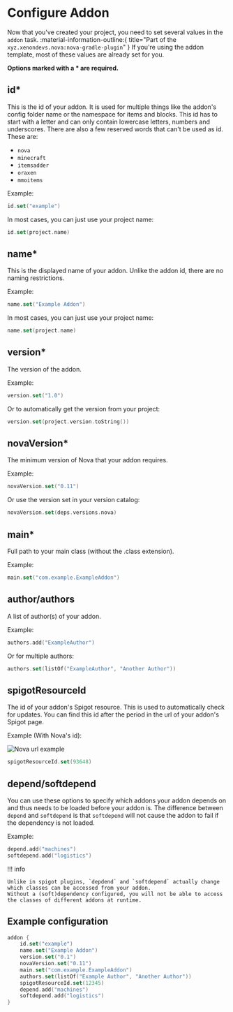 # Configure Addon
Now that you've created your project, you need to set several values in the `addon` task.
:material-information-outline:{ title="Part of the ``xyz.xenondevs.nova:nova-gradle-plugin``" }
If you're using the addon template, most of these values are already set for you.

**Options marked with a * are required.**

## id*

This is the id of your addon. It is used for multiple things like the addon's config folder name or the namespace for
items and blocks. This id has to start with a letter and can only contain lowercase letters, numbers and underscores.
There are also a few reserved words that can't be used as id. These are:

* ``nova``
* ``minecraft``
* ``itemsadder``
* ``oraxen``
* ``mmoitems``

Example:

```kotlin title="build.gradle.kts addon { }"
id.set("example")
```

In most cases, you can just use your project name:

```kotlin title="build.gradle.kts addon { }"
id.set(project.name)
```

## name*

This is the displayed name of your addon. Unlike the addon id, there are no naming restrictions.

Example:

```kotlin title="build.gradle.kts addon { }"
name.set("Example Addon")
```

In most cases, you can just use your project name: 

```kotlin title="build.gradle.kts addon { }"
name.set(project.name)
```

## version*

The version of the addon.

Example:

```kotlin title="build.gradle.kts addon { }"
version.set("1.0")
```

Or to automatically get the version from your project:

```kotlin title="build.gradle.kts addon { }"
version.set(project.version.toString())
```

## novaVersion*

The minimum version of Nova that your addon requires.

Example:

```kotlin title="build.gradle.kts addon { }"
novaVersion.set("0.11")
```

Or use the version set in your version catalog:

```kotlin title="build.gradle.kts addon { }"
novaVersion.set(deps.versions.nova)
```

## main*

Full path to your main class (without the .class extension).

Example:

```kotlin title="build.gradle.kts addon { }"
main.set("com.example.ExampleAddon")
```

## author/authors

A list of author(s) of your addon.

Example:

```kotlin title="build.gradle.kts addon { }"
authors.add("ExampleAuthor")
```

Or for multiple authors:

```kotlin title="build.gradle.kts addon { }"
authors.set(listOf("ExampleAuthor", "Another Author"))
```

## spigotResourceId

The id of your addon's Spigot resource. This is used to automatically check for updates. You can find this id after the
period in the url of your addon's Spigot page.

Example (With Nova's id):

![Nova url example](https://i.imgur.com/grLp3UZ.png)

```kotlin title="build.gradle.kts addon { }"
spigotResourceId.set(93648)
```

## depend/softdepend

You can use these options to specify which addons your addon depends on and thus needs to be loaded before your addon
is.
The difference between ``depend`` and ``softdepend`` is that ``softdepend`` will not cause the addon to fail if the
dependency is not
loaded.

Example:

```kotlin title="build.gradle.kts addon { }"
depend.add("machines")
softdepend.add("logistics")
```

!!! info

    Unlike in spigot plugins, `depdend` and `softdepend` actually change which classes can be accessed from your addon.
    Without a (soft)dependency configured, you will not be able to access the classes of different addons at runtime.

## Example configuration

```kotlin title="build.gradle.kts"
addon {
    id.set("example")
    name.set("Example Addon")
    version.set("0.1")
    novaVersion.set("0.11")
    main.set("com.example.ExampleAddon")
    authors.set(listOf("Example Author", "Another Author"))
    spigotResourceId.set(12345)
    depend.add("machines")
    softdepend.add("logistics")
}
```